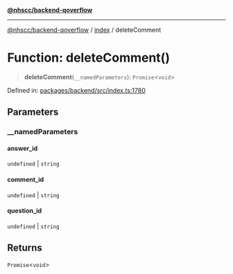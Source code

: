 [**@nhscc/backend-qoverflow**](../../README.md)

***

[@nhscc/backend-qoverflow](../../README.md) / [index](../README.md) / deleteComment

# Function: deleteComment()

> **deleteComment**(`__namedParameters`): `Promise`\<`void`\>

Defined in: [packages/backend/src/index.ts:1780](https://github.com/nhscc/qoverflow.api.hscc.bdpa.org/blob/e58635515aaccbecfff868b37cbae9a64bb762c2/packages/backend/src/index.ts#L1780)

## Parameters

### \_\_namedParameters

#### answer_id

`undefined` \| `string`

#### comment_id

`undefined` \| `string`

#### question_id

`undefined` \| `string`

## Returns

`Promise`\<`void`\>
